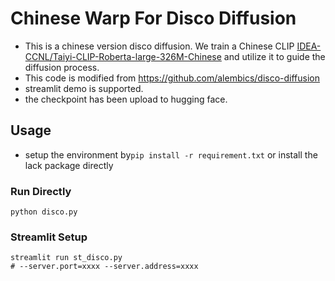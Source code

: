 # Chinese Warp For Disco Diffusion
- This is a chinese version disco diffusion. We train a Chinese CLIP [IDEA-CCNL/Taiyi-CLIP-Roberta-large-326M-Chinese](https://huggingface.co/IDEA-CCNL/Taiyi-CLIP-Roberta-large-326M-Chinese) and utilize it to guide the diffusion process. 
- This code is modified from https://github.com/alembics/disco-diffusion
- streamlit demo is supported.
- the checkpoint has been upload to hugging face.
## Usage

- setup the environment by`pip install -r requirement.txt` or install the lack package directly
### Run Directly 
```
python disco.py
```

### Streamlit Setup
```
streamlit run st_disco.py
# --server.port=xxxx --server.address=xxxx
```
